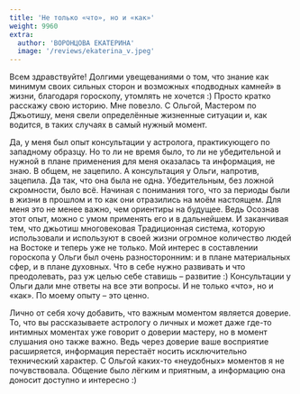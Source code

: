 ```yaml
---
title: 'Не только «что», но и «как»'
weight: 9960
extra:
  author: 'ВОРОНЦОВА ЕКАТЕРИНА'
  image: '/reviews/ekaterina_v.jpeg'
---
```


Всем здравствуйте! Долгими увещеваниями о том, что знание как минимум своих сильных сторон и возможных «подводных камней» в жизни, благодаря гороскопу, утомлять не хочется :) Просто кратко расскажу свою историю. Мне повезло. С Ольгой, Мастером по Джьотишу, меня свели определённые жизненные ситуации и, как водится, в таких случаях в самый нужный момент.

<!-- more -->

Да, у меня был опыт консультации у астролога, практикующего по западному образцу. Но то ли не время было, то ли не убедительной и нужной в плане применения для меня оказалась та информация, не знаю. В общем, не зацепило. А консультация у Ольги, напротив, зацепила. Да так, что она была не одна. Убедительным, без ложной скромности, было всё. Начиная с понимания того, что за периоды были в жизни в прошлом и то как они отразились на моём настоящем. Для меня это не менее важно, чем ориентиры на будущее. Ведь Осознав этот опыт, можно с умом применять его и в дальнейшем. И заканчивая тем, что джьотиш многовековая Традиционная система, которую использовали и используют в своей жизни огромное количество людей на Востоке и теперь уже не только. Мой интерес в составлении гороскопа у Ольги был очень разносторонним: и в плане материальных сфер, и в плане духовных. Что в себе нужно развивать и что преодолевать, раз уж целью себе ставишь – развитие :) Консультации у Ольги дали мне ответы на все эти вопросы. И не только «что», но и «как». По моему опыту – это ценно.

Лично от себя хочу добавить, что важным моментом является доверие. То, что вы рассказываете астрологу о личных и может даже где-то интимных моментах уже говорит о доверии мастеру, но в момент слушания оно также важно. Ведь через доверие ваше восприятие расширяется, информация перестаёт носить исключительно технический характер. С Ольгой каких-то «неудобных» моментов я не почувствовала. Общение было лёгким и приятным, а информацию она доносит доступно и интересно :)